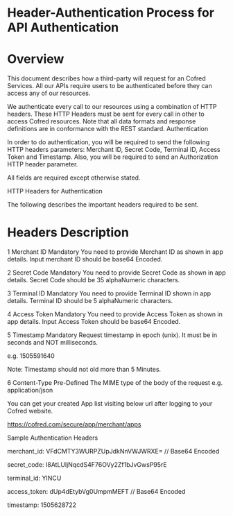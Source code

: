 # Header-Authentication Process for API Authentication

# Overview

This document describes how a third-party will request for an Cofred  Services. All our APIs require users to be authenticated before they can access any of our resources.


 We authenticate every call to our resources using a combination of HTTP headers. These HTTP Headers must be sent for every call in other to access Cofred resources. Note that all data formats and response definitions are in conformance with the REST standard.
Authentication

 In order to do authentication, you will be required to send the following HTTP headers parameters: Merchant ID, Secret Code, Terminal ID, Access Token and Timestamp. Also, you will be required to send an Authorization HTTP header parameter.

All fields are required except otherwise stated.

HTTP Headers for Authentication 

The following describes the important headers required to be sent.

#	Headers		Description

1	Merchant ID	Mandatory	You need to provide Merchant ID as                  shown in app details. Input merchant ID should be base64 Encoded.

2	Secret Code	Mandatory	You need to provide Secret Code as                  shown in app details. Secret Code should be 35 alphaNumeric characters.

3	Terminal ID	Mandatory	You need to provide Terminal ID shown in app details. Terminal ID should be 5 alphaNumeric characters.

4	Access Token	Mandatory	You need to provide Access Token as                  shown in app details. Input Access Token should be base64 Encoded.

5	Timestamp	Mandatory	Request timestamp in epoch (unix). It must be in seconds and NOT milliseconds.

e.g. 1505591640

Note: Timestamp should not old more than 5 Minutes.

6	Content-Type	Pre-Defined	The MIME type of the body of the request e.g. application/json

You can get your created App list visiting below url after logging to your Cofred website.

https://cofred.com/secure/app/merchant/apps

Sample Authentication Headers


merchant_id: VFdCMTY3WURPZUpJdkNnVWJWRXE=   // Base64 Encoded

secret_code: I8AtLUljNqcdS4F76OVy2Zf1bJvGwsP95rE

terminal_id: YINCU

access_token: dUp4dEtybVg0UmpmMEFT  // Base64 Encoded

timestamp: 1505628722
